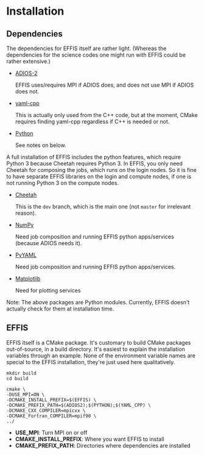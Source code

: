 # Installation

## Dependencies 

The dependencies for EFFIS itself are rather light.
(Whereas the dependencies for the science codes one might run with EFFIS could be rather extensive.)

* [ADIOS-2](https://github.com/ornladios/ADIOS2) 

    EFFIS uses/requires MPI if ADIOS does, and does not use MPI if ADIOS does not.

* [yaml-cpp](https://github.com/jbeder/yaml-cpp/)
 
	This is actually only used from the C++ code, but at the moment, CMake requires finding yaml-cpp regardless if C++ is needed or not.

* [Python](https://www.python.org/)

    See notes on below.

A full installation of EFFIS includes the python features, which require Python 3 because Cheetah requires Python 3. 
In EFFIS, you only need Cheetah for composing the jobs, which runs on the login nodes. 
So it is fine to have separate EFFIS libraries on the login and compute nodes, if one is not running Python 3 on the compute nodes.

* [Cheetah](https://github.com/CODARcode/cheetah/tree/dev)

    This is the `dev` branch, which is the main one (not `master` for irrelevant reason).

* [NumPy](https://numpy.org/)

    Need job composition and running EFFIS python apps/services (because ADIOS needs it).

* [PyYAML](https://pyyaml.org/)

    Need job composition and running EFFIS python apps/services.

* [Matplotlib](https://matplotlib.org/)

    Need for plotting services

Note: The above packages are Python modules. Currently, EFFIS doesn't actually check for them at installation time.


## EFFIS

EFFIS itself is a CMake package. It's customary to build CMake packages out-of-source, in a build directory.
It's easiest to explain the installation variables through an example.
None of the environment variable names are special to the EFFIS installation, they're just used here qualitatively.

```
mkdir build
cd build

cmake \
-DUSE_MPI=ON \
-DCMAKE_INSTALL_PREFIX=$(EFFIS) \
-DCMAKE_PREFIX_PATH=$(ADIOS2);$(PYTHON);$(YAML_CPP) \
-DCMAKE_CXX_COMPILER=mpicxx \
-DCMAKE_Fortran_COMPILER=mpif90 \
../
```

* **USE_MPI**: Turn MPI on or off
* **CMAKE_INSTALL_PREFIX**: Where you want EFFIS to install
* **CMAKE_PREFIX_PATH**: Directories where dependencies are installed

